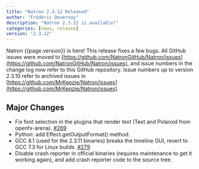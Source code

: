 ```yaml
---
title: "Natron 2.3.12 Released"
author: "Frédéric Devernay"
description: "Natron 2.3.12 is available!"
categories: [news, release]
version: "2.3.12"
---
```


Natron {{page.version}} is here!  This release fixes a few bugs. All GitHub issues were moved to [https://github.com/NatronGitHub/Natron/issues](https://github.com/NatronGitHub/Natron/issues), and issue numbers in the change log now refer to this GitHub repository. Issue numbers up to version 2.3.10 refer to archived issues in [https://github.com/MrKepzie/Natron/issues](https://github.com/MrKepzie/Natron/issues).

## Major Changes

- Fix font selection in the plugins that render text (Text and Polaroid from openfx-arena). [#269](https://github.com/NatronGitHub/Natron/issues/269)
- Python: add Effect.getOutputFormat() method.
- GCC 8.1 (used for the 2.3.11 binaries) breaks the timeline GUI, revert to GCC 7.3 for Linux builds. [#279](https://github.com/NatronGitHub/Natron/issues/279)
- Disable crash reporter in official binaries (requires maintenance to get it working again), and add crash reporter code to the source tree.